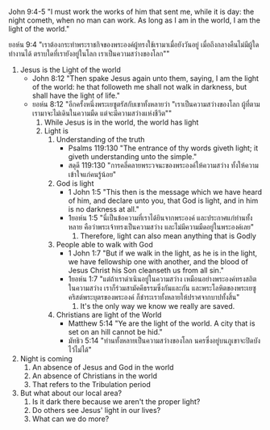 John 9:4-5 "I must work the works of him that sent me, while it is day: the night cometh, when no man can work. As long as I am in the world, I am the light of the world."

ยอห์น 9:4 "เราต้องกระทำพระราชกิจของพระองค์ผู้ทรงใช้เรามาเมื่อยังวันอยู่ เมื่อถึงกลางคืนไม่มีผู้ใดทำงานได้ ตราบใดที่เรายังอยู่ในโลก เราเป็นความสว่างของโลก""

1. Jesus is the Light of the world
	- John 8:12 "Then spake Jesus again unto them, saying, I am the light of the world: he that followeth me shall not walk in darkness, but shall have the light of life."
	- ยอห์น 8:12 "อีกครั้งหนึ่งพระเยซูตรัสกับเขาทั้งหลายว่า "เราเป็นความสว่างของโลก ผู้ที่ตามเรามาจะไม่เดินในความมืด แต่จะมีความสว่างแห่งชีวิต""
		1. While Jesus is in the world, the world has light
		2. Light is
			1. Understanding of the truth
				- Psalms 119:130 "The entrance of thy words giveth light; it giveth understanding unto the simple."
				- สดุดี 119:130 "การคลี่คลายพระวจนะของพระองค์ให้ความสว่าง ทั้งให้ความเข้าใจแก่คนรู้น้อย"
			2. God is light
				- 1 John 1:5 "This then is the message which we have heard of him, and declare unto you, that God is light, and in him is no darkness at all."
				- 1ยอห์น 1:5 "นี่เป็นข้อความที่เราได้ยินจากพระองค์ และประกาศแก่ท่านทั้งหลาย คือว่าพระเจ้าทรงเป็นความสว่าง และไม่มีความมืดอยู่ในพระองค์เลย"
					1. Therefore, light can also mean anything that is Godly
			3. People able to walk with God
				- 1 John 1:7 "But if we walk in the light, as he is in the light, we have fellowship one with another, and the blood of Jesus Christ his Son cleanseth us from all sin."
				- 1ยอห์น 1:7 "แต่ถ้าเราดำเนินอยู่ในความสว่าง เหมือนอย่างพระองค์ทรงสถิตในความสว่าง เราก็ร่วมสามัคคีธรรมซึ่งกันและกัน และพระโลหิตของพระเยซูคริสต์พระบุตรของพระองค์ ก็ชำระเราทั้งหลายให้ปราศจากบาปทั้งสิ้น"
					1. It's the only way we know we really are saved.
			4. Christians are light of the World
				- Matthew 5:14 "Ye are the light of the world. A city that is set on an hill cannot be hid."
				- มัทธิว 5:14 "ท่านทั้งหลายเป็นความสว่างของโลก นครซึ่งอยู่บนภูเขาจะปิดบังไว้ไม่ได้" 
1. Night is coming
   1. An absence of Jesus and God in the world
   2. An absence of Christians in the world
   3. That refers to the Tribulation period
2. But what about our local area?
   1. Is it dark there because we aren't the proper light?
   2. Do others see Jesus' light in our lives?
   3. What can we do more?